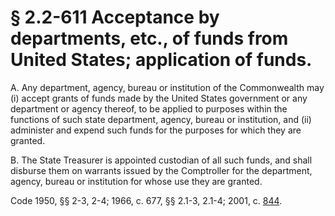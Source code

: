 # § 2.2-611 Acceptance by departments, etc., of funds from United States; application of funds.

<p>A. Any department, agency, bureau or institution of the Commonwealth may (i) accept grants of funds made by the United States government or any department or agency thereof, to be applied to purposes within the functions of such state department, agency, bureau or institution, and (ii) administer and expend such funds for the purposes for which they are granted.</p><p>B. The State Treasurer is appointed custodian of all such funds, and shall disburse them on warrants issued by the Comptroller for the department, agency, bureau or institution for whose use they are granted.</p><p>Code 1950, §§ 2-3, 2-4; 1966, c. 677, §§ 2.1-3, 2.1-4; 2001, c. <a href='http://lis.virginia.gov/cgi-bin/legp604.exe?011+ful+CHAP0844'>844</a>.</p>
